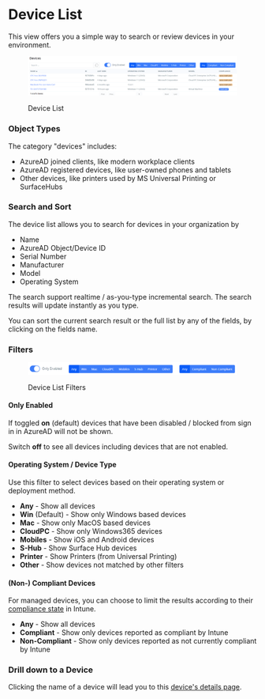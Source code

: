# Device List

This view offers you a simple way to search or review devices in your environment.

<figure><img src="../../.gitbook/assets/image (8).png" alt=""><figcaption><p>Device List</p></figcaption></figure>

### Object Types

The category "devices" includes:

* AzureAD joined clients, like modern workplace clients
* AzureAD registered devices, like user-owned phones and tablets
* Other devices, like printers used by MS Universal Printing or SurfaceHubs

### Search and Sort

The device list allows you to search for devices in your organization by

* Name
* AzureAD Object/Device ID
* Serial Number
* Manufacturer
* Model
* Operating System

The search support realtime / as-you-type incremental search. The search results will update instantly as you type.

You can sort the current search result or the full list by any of the fields, by clicking on the fields name.

### Filters

<figure><img src="../../.gitbook/assets/image (2).png" alt=""><figcaption><p>Device List Filters</p></figcaption></figure>

#### Only Enabled

If toggled **on** (default) devices that have been disabled / blocked from sign in in AzureAD will not be shown.

Switch **off** to see all devices including devices that are not enabled.

#### Operating System / Device Type

Use this filter to select devices based on their operating system or deployment method.&#x20;

* **Any** - Show all devices
* **Win** (Default) - Show only Windows based devices
* **Mac**  - Show only MacOS based devices
* **CloudPC** - Show only Windows365 devices
* **Mobiles** - Show iOS and Android devices
* **S-Hub** - Show Surface Hub devices
* **Printer** - Show Printers (from Universal Printing)
* **Other** - Show devices not matched by other filters

#### (Non-) Compliant Devices

For managed devices, you can choose to limit the results according to their [compliance state](https://docs.microsoft.com/en-us/mem/intune/protect/device-compliance-get-started) in Intune.

* **Any** - Show all devices
* **Compliant** - Show only devices reported as compliant by Intune
* **Non-Compliant** - Show only devices reported as not currently compliant by Intune

### Drill down to a Device

Clicking the name of a device will lead you to this [device's details page](device-details.md).

